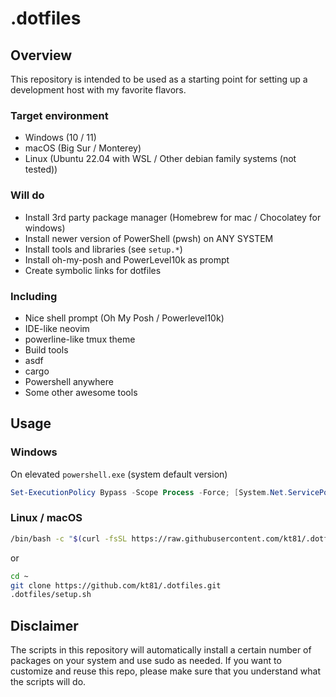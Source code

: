 .dotfiles
=======

Overview
--------

This repository is intended to be used as a starting point for setting up a development host with my favorite flavors.

### Target environment

- Windows (10 / 11)
- macOS (Big Sur / Monterey)
- Linux (Ubuntu 22.04 with WSL / Other debian family systems (not tested))

### Will do

- Install 3rd party package manager (Homebrew for mac / Chocolatey for windows)
- Install newer version of PowerShell (pwsh) on ANY SYSTEM
- Install tools and libraries (see `setup.*`)
- Install oh-my-posh and PowerLevel10k as prompt
- Create symbolic links for dotfiles

### Including

- Nice shell prompt (Oh My Posh / Powerlevel10k)
- IDE-like neovim
- powerline-like tmux theme
- Build tools
- asdf
- cargo
- Powershell anywhere
- Some other awesome tools

Usage
------

### Windows

On elevated `powershell.exe` (system default version)

```powershell
Set-ExecutionPolicy Bypass -Scope Process -Force; [System.Net.ServicePointManager]::SecurityProtocol = [System.Net.ServicePointManager]::SecurityProtocol -bor 3072; iex ((New-Object System.Net.WebClient).DownloadString('https://raw.githubusercontent.com/kt81/.dotfiles/HEAD/install.ps1'))
```

### Linux / macOS

```bash
/bin/bash -c "$(curl -fsSL https://raw.githubusercontent.com/kt81/.dotfiles/HEAD/install.sh)"
```

or 

```bash
cd ~
git clone https://github.com/kt81/.dotfiles.git
.dotfiles/setup.sh
```

Disclaimer
----------

The scripts in this repository will automatically install a certain number of packages on your system and use sudo as needed. If you want to customize and reuse this repo, please make sure that you understand what the scripts will do.
